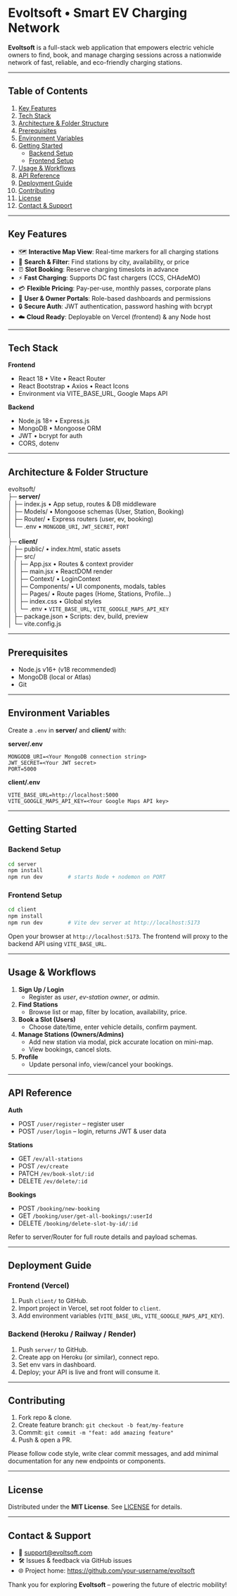 # Evoltsoft • Smart EV Charging Network

**Evoltsoft** is a full-stack web application that empowers electric vehicle owners to find, book, and manage charging sessions across a nationwide network of fast, reliable, and eco-friendly charging stations.

---

## Table of Contents

1. [Key Features](#key-features)
2. [Tech Stack](#tech-stack)
3. [Architecture & Folder Structure](#architecture--folder-structure)
4. [Prerequisites](#prerequisites)
5. [Environment Variables](#environment-variables)
6. [Getting Started](#getting-started)
   - [Backend Setup](#backend-setup)
   - [Frontend Setup](#frontend-setup)
7. [Usage & Workflows](#usage--workflows)
8. [API Reference](#api-reference)
9. [Deployment Guide](#deployment-guide)
10. [Contributing](#contributing)
11. [License](#license)
12. [Contact & Support](#contact--support)

---

## Key Features

- 🗺️ **Interactive Map View**: Real-time markers for all charging stations
- 🔎 **Search & Filter**: Find stations by city, availability, or price
- ⏰ **Slot Booking**: Reserve charging timeslots in advance
- ⚡ **Fast Charging**: Supports DC fast chargers (CCS, CHAdeMO)
- 💳 **Flexible Pricing**: Pay-per-use, monthly passes, corporate plans
- 👤 **User & Owner Portals**: Role-based dashboards and permissions
- 🔒 **Secure Auth**: JWT authentication, password hashing with bcrypt
- ☁️ **Cloud Ready**: Deployable on Vercel (frontend) & any Node host

---

## Tech Stack

**Frontend**

- React 18 • Vite • React Router
- React Bootstrap • Axios • React Icons
- Environment via VITE_BASE_URL, Google Maps API

**Backend**

- Node.js 18+ • Express.js
- MongoDB • Mongoose ORM
- JWT • bcrypt for auth
- CORS, dotenv

---

## Architecture & Folder Structure

evoltsoft/  
├─ **server/**  
│ ├─ index.js • App setup, routes & DB middleware  
│ ├─ Models/ • Mongoose schemas (User, Station, Booking)  
│ ├─ Router/ • Express routers (user, ev, booking)  
│ └─ .env • `MONGODB_URI`, `JWT_SECRET`, `PORT`  
│  
├─ **client/**  
│ ├─ public/ • index.html, static assets  
│ ├─ src/  
│ │ ├─ App.jsx • Routes & context provider  
│ │ ├─ main.jsx • ReactDOM render  
│ │ ├─ Context/ • LoginContext  
│ │ ├─ Components/ • UI components, modals, tables  
│ │ ├─ Pages/ • Route pages (Home, Stations, Profile…)  
│ │ ├─ index.css • Global styles  
│ │ └─ .env • `VITE_BASE_URL`, `VITE_GOOGLE_MAPS_API_KEY`  
│ ├─ package.json • Scripts: dev, build, preview  
│ └─ vite.config.js

---

## Prerequisites

- Node.js v16+ (v18 recommended)
- MongoDB (local or Atlas)
- Git

---

## Environment Variables

Create a `.env` in **server/** and **client/** with:

**server/.env**

```
MONGODB_URI=<Your MongoDB connection string>
JWT_SECRET=<Your JWT secret>
PORT=5000
```

**client/.env**

```
VITE_BASE_URL=http://localhost:5000
VITE_GOOGLE_MAPS_API_KEY=<Your Google Maps API key>
```

---

## Getting Started

### Backend Setup

```bash
cd server
npm install
npm run dev        # starts Node + nodemon on PORT
```

### Frontend Setup

```bash
cd client
npm install
npm run dev        # Vite dev server at http://localhost:5173
```

Open your browser at `http://localhost:5173`. The frontend will proxy to the backend API using `VITE_BASE_URL`.

---

## Usage & Workflows

1. **Sign Up / Login**
   - Register as _user_, _ev-station owner_, or _admin_.
2. **Find Stations**
   - Browse list or map, filter by location, availability, price.
3. **Book a Slot (Users)**
   - Choose date/time, enter vehicle details, confirm payment.
4. **Manage Stations (Owners/Admins)**
   - Add new station via modal, pick accurate location on mini-map.
   - View bookings, cancel slots.
5. **Profile**
   - Update personal info, view/cancel your bookings.

---

## API Reference

**Auth**

- POST `/user/register` – register user
- POST `/user/login` – login, returns JWT & user data

**Stations**

- GET `/ev/all-stations`
- POST `/ev/create`
- PATCH `/ev/book-slot/:id`
- DELETE `/ev/delete/:id`

**Bookings**

- POST `/booking/new-booking`
- GET `/booking/user/get-all-bookings/:userId`
- DELETE `/booking/delete-slot-by-id/:id`

Refer to server/Router for full route details and payload schemas.

---

## Deployment Guide

### Frontend (Vercel)

1. Push `client/` to GitHub.
2. Import project in Vercel, set root folder to `client`.
3. Add environment variables (`VITE_BASE_URL`, `VITE_GOOGLE_MAPS_API_KEY`).

### Backend (Heroku / Railway / Render)

1. Push `server/` to GitHub.
2. Create app on Heroku (or similar), connect repo.
3. Set env vars in dashboard.
4. Deploy; your API is live and front will consume it.

---

## Contributing

1. Fork repo & clone.
2. Create feature branch: `git checkout -b feat/my-feature`
3. Commit: `git commit -m "feat: add amazing feature"`
4. Push & open a PR.

Please follow code style, write clear commit messages, and add minimal documentation for any new endpoints or components.

---

## License

Distributed under the **MIT License**. See [LICENSE](LICENSE) for details.

---

## Contact & Support

- 📧 support@evoltsoft.com
- 🛠️ Issues & feedback via GitHub issues
- 🌐 Project home: https://github.com/your-username/evoltsoft

Thank you for exploring **Evoltsoft** – powering the future of electric mobility!
